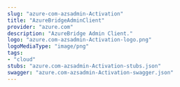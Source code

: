```yaml
---
slug: "azure-com-azsadmin-Activation"
title: "AzureBridgeAdminClient"
provider: "azure.com"
description: "AzureBridge Admin Client."
logo: "azure.com-azsadmin-Activation-logo.png"
logoMediaType: "image/png"
tags:
- "cloud"
stubs: "azure.com-azsadmin-Activation-stubs.json"
swagger: "azure.com-azsadmin-Activation-swagger.json"
---
```

